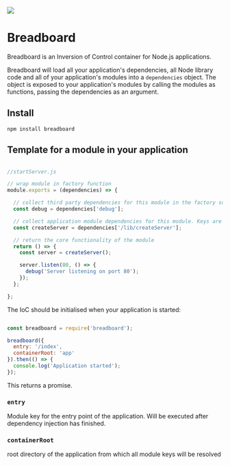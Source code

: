 ![](http://i.imgur.com/3lFs20I.png)  
# Breadboard

Breadboard is an Inversion of Control container for Node.js applications.

Breadboard will load all your application's dependencies, all Node library code
and all of your application's modules into a `dependencies` object. The object is
exposed to your application's modules by calling the modules as functions, passing the
dependencies as an argument.

## Install

```
npm install breadboard
```

## Template for a module in your application

```js

//startServer.js

// wrap module in factory function
module.exports = (dependencies) => {

  // collect third party dependencies for this module in the factory scope
  const debug = dependencies['debug'];

  // collect application module dependencies for this module. Keys are relative to `containerRoot`
  const createServer = dependencies['/lib/createServer'];

  // return the core functionality of the module
  return () => {
    const server = createServer();

    server.listen(80, () => {
      debug('Server listening on port 80');
    });
  };

};
```

The IoC should be initialised when your application is started:

```js

const breadboard = require('breadboard');

breadboard({
  entry: '/index',
  containerRoot: 'app'
}).then(() => {
  console.log('Application started');
});

```

This returns a promise.

### `entry`

Module key for the entry point of the application. Will be executed after dependency injection has finished.

### `containerRoot`

root directory of the application from which all module keys will be resolved
